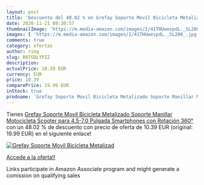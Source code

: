 ```yaml
---
layout: post
title: 'Descuento del 48.02 % en Grefay Soporte Movil Bicicleta Metalizad'
date: 2020-11-21 09:30:57
thumbnailImage: 'https://m.media-amazon.com/images/I/41THUwespdL._SL200_.jpg'
images: [ 'https://m.media-amazon.com/images/I/41THUwespdL._SL200_.jpg' ]
comments: true
category: ofertas
author: ring
slug: B07GQLYPZZ
description:
actualPrice: 10.39 EUR
currency: EUR
price: 10.39
comparePrice: 19.99 EUR
inStock: true
prodname: 'Grefay Soporte Movil Bicicleta Metalizado Soporte Manillar Motocicleta Scooter para 4.5-7.0 Pulgada Smartphones con Rotación 360°'
---
```


Tienes [Grefay Soporte Movil Bicicleta Metalizado Soporte Manillar Motocicleta Scooter para 4.5-7.0 Pulgada Smartphones con Rotación 360°](https://www.amazon.es/dp/B07GQLYPZZ/?tag=tolees-21) con un 48.02 % de descuento con precio de oferta de 10.39 EUR (original: 19.99 EUR) en el siguiente enlace!

[![Grefay Soporte Movil Bicicleta Metalizad](https://m.media-amazon.com/images/I/41THUwespdL._SL200_.jpg)](https://www.amazon.es/dp/B07GQLYPZZ/?tag=tolees-21)

[Accede a la oferta!!](https://www.amazon.es/dp/B07GQLYPZZ/?tag=tolees-21)

Links participate in Amazon Associate program and might generate a comission on qualifying sales


